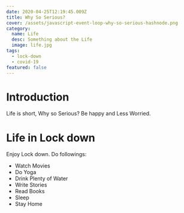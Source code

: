 ```yaml
---
date: 2020-04-25T12:19:45.009Z
title: Why So Serious?
cover: /assets/javascript-event-loop-why-so-serious-hashnode.png
category: 
  name: Life
  desc: Something about the Life
  image: life.jpg
tags:
  - lock-down
  - covid-19
featured: false
---
```

# Introduction
Life is short, Why so Serious? Be happy and Less Worried.

# Life in Lock down
Enjoy Lock down. Do followings:
- Watch Movies
- Do Yoga
- Drink Plenty of Water
- Write Stories
- Read Books
- Sleep
- Stay Home
